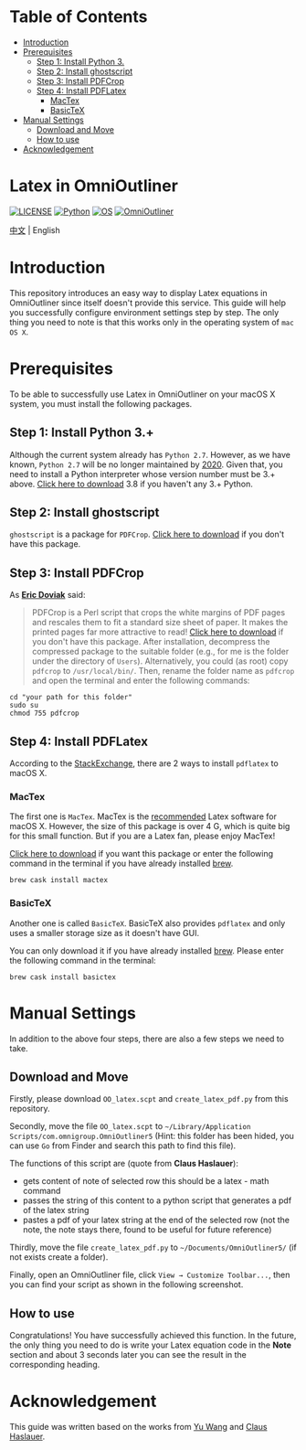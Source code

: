 Table of Contents
=================
   * [Introduction](#introduction)
   * [Prerequisites](#prerequisites)
      * [Step 1: Install Python 3. ](#step-1-install-python-3)
      * [Step 2: Install ghostscript](#step-2-install-ghostscript)
      * [Step 3: Install PDFCrop](#step-3-install-pdfcrop)
      * [Step 4: Install PDFLatex](#step-4-install-pdflatex)
         * [MacTex](#mactex)
         * [BasicTeX](#basictex)
   * [Manual Settings](#manual-settings)
      * [Download and Move](#download-and-move)
      * [How to use](#how-to-use)
   * [Acknowledgement](#acknowledgement)
   
Latex in OmniOutliner
========
[![LICENSE](https://img.shields.io/cran/l/devtools)](https://github.com/Hephaest/OO_latex/blob/master/LICENSE)
[![Python](https://img.shields.io/badge/Python-3.8.1-%237000FF.svg)](https://www.python.org/downloads/release/python-381/)
[![OS](https://img.shields.io/badge/OS-macOS%2010.14.6-%237060FF)](https://support.apple.com/kb/DL2015?locale=en_US&viewlocale=en_US)
[![OmniOutliner](https://img.shields.io/badge/OmniOutliner-5.5.2-important)](http://www.omnigroup.com/releasenotes/omnioutliner-mac)


[中文](README_CN.md) | English
# Introduction
This repository introduces an easy way to display Latex equations in OmniOutliner since itself doesn't provide this service.
This guide will help you successfully configure environment settings step by step. The only thing you need to note is that this works only in the operating system of `mac OS X`.
# Prerequisites
To be able to successfully use Latex in OmniOutliner on your macOS X system, you must install the following packages.
## Step 1: Install Python 3.+
Although the current system already has `Python 2.7`. However, as we have known, `Python 2.7` will be no longer maintained by [2020](https://pythonclock.org/). Given that, you need to install a Python interpreter whose version number must be 3.+ above. [Click here to download]() 3.8 if you haven't any 3.+ Python.
## Step 2: Install ghostscript
`ghostscript` is a package for `PDFCrop`. [Click here to download]() if you don't have this package.
## Step 3: Install PDFCrop
As [**Eric Doviak**](http://pdfcrop.sourceforge.net/) said:
> PDFCrop is a Perl script that crops the white margins of PDF pages and rescales them to fit a standard size sheet of paper. It makes the printed pages far more attractive to read!
[Click here to download]() if you don't have this package. After installation, decompress the compressed package to the suitable folder (e.g., for me is the folder under the directory of `Users`). Alternatively, you could (as root) copy `pdfcrop` to `/usr/local/bin/`. Then, rename the folder name as `pdfcrop` and open the terminal and enter the following commands:
```terminal
cd "your path for this folder"
sudo su
chmod 755 pdfcrop
```
## Step 4: Install PDFLatex
According to the [StackExchange](https://superuser.com/questions/1038612/where-do-i-get-the-pdflatex-program-for-mac), there are 2 ways to install `pdflatex` to macOS X. 

### MacTex
The first one is `MacTex`. MacTex is the [recommended](https://www.latex-project.org/get/) Latex software for macOS X. However, the size of this package is over 4 G, which is quite big for this small function. But if you are a Latex fan, please enjoy MacTex!

[Click here to download]() if you want this package or enter the following command in the terminal if you have already installed [brew](https://brew.sh/).
```terminal
brew cask install mactex
```
### BasicTeX
Another one is called `BasicTeX`. BasicTeX also provides `pdflatex` and only uses a smaller storage size as it doesn't have GUI.

You can only download it if you have already installed [brew](https://brew.sh/). Please enter the following command in the terminal:
```terminal
brew cask install basictex
```
# Manual Settings
In addition to the above four steps, there are also a few steps we need to take.
## Download and Move
Firstly, please download `OO_latex.scpt` and `create_latex_pdf.py` from this repository. 

Secondly, move the file `OO_latex.scpt` to `~/Library/Application Scripts/com.omnigroup.OmniOutliner5` (Hint: this folder has been hided, you can use `Go` from Finder and search this path to find this file). 

The functions of this script are (quote from **Claus Haslauer**):
- gets content of note of selected row
     this should be a latex - math command
- passes the string of this content to a python script
     that generates a pdf of the latex string
- pastes a pdf of your latex string at the end of the selected row (not the note, the note stays there, found to be useful for future reference)

Thirdly, move the file `create_latex_pdf.py` to `~/Documents/OmniOutliner5/` (if not exists create a folder).

Finally, open an OmniOutliner file, click `View → Customize Toolbar...`, then you can find your script as shown in the following screenshot.
## How to use
Congratulations! You have successfully achieved this function. In the future, the only thing you need to do is write your Latex equation code in the **Note** section and about 3 seconds later you can see the result in the corresponding heading.

# Acknowledgement
This guide was written based on the works from [Yu Wang](https://github.com/wyhitcs/Latex_in_OO) and [Claus Haslauer](https://github.com/clausTue/OO_latex).
